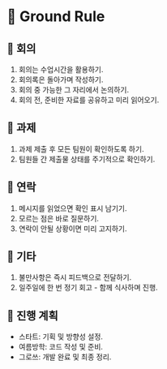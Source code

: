 # 🌟 Ground Rule

## 📝 회의
1. 회의는 수업시간을 활용하기.
2. 회의록은 돌아가며 작성하기.
3. 회의 중 가능한 그 자리에서 논의하기.
4. 회의 전, 준비한 자료를 공유하고 미리 읽어오기.

## 📂 과제
1. 과제 제출 후 모든 팀원이 확인하도록 하기.
2. 팀원들 간 제출물 상태를 주기적으로 확인하기.

## 📱 연락
1. 메시지를 읽었으면 확인 표시 남기기.
2. 모르는 점은 바로 질문하기.
3. 연락이 안될 상황이면 미리 고지하기.

## 💬 기타
1. 불만사항은 즉시 피드백으로 전달하기.
2. 일주일에 한 번 정기 회고 - 함께 식사하며 진행.

## 🚀 진행 계획
- 스타트: 기획 및 방향성 설정.
- 여름방학: 코드 작성 및 준비.
- 그로쓰: 개발 완료 및 최종 정리.

